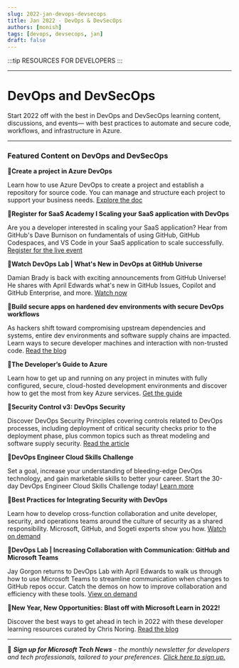 ```yaml
---
slug: 2022-jan-devops-devsecops
title: Jan 2022 - DevOps & DevSecOps
authors: [monish]
tags: [devops, devsecops, jan]
draft: false
---
```


:::tip RESOURCES FOR DEVELOPERS
:::

---
# DevOps and DevSecOps

 

Start 2022 off with the best in DevOps and DevSecOps learning content, discussions, and events— with best practices to automate and secure code, workflows, and infrastructure in Azure. 

 

--- 

### Featured Content on DevOps and DevSecOps

 

:scroll:**Create a project in Azure DevOps** 

 

Learn how to use Azure DevOps to create a project and establish a repository for source code. You can manage and structure each project to support your business needs. [Explore the doc](https://docs.microsoft.com/azure/devops/organizations/projects/create-project?view=azure-devops&tabs=preview-page?ocid=AID3044106) 

 

:scroll:**Register for SaaS Academy I Scaling your SaaS application with DevOps** 

 

Are you a developer interested in scaling your SaaS application? Hear from GitHub's Dave Burnison on fundamentals of using GitHub, GitHub Codespaces, and VS Code in your SaaS application to scale successfully. [Register for the live event](https://www.meetup.com/Microsoft-Reactor-London/events/280894227/?ocid=AID3044106) 

 

:cinema:**Watch DevOps Lab | What's New in DevOps at GitHub Universe** 

 

Damian Brady is back with exciting announcements from GitHub Universe! He shares with April Edwards what's new in GitHub Issues, Copilot and GitHub Enterprise, and more. [Watch now](https://docs.microsoft.com/shows/devops-lab/whats-new-in-devops-at-github-universe?ocid=AID3044106) 

 

:scroll:**Build secure apps on hardened dev environments with secure DevOps workflows** 

 

As hackers shift toward compromising upstream dependencies and systems, entire dev environments and software supply chains are impacted. Learn ways to secure developer machines and interaction with non-trusted code. [Read the blog](https://techcommunity.microsoft.com/t5/azure-developer-community-blog/build-secure-apps-on-hardened-dev-environments-with-secure/ba-p/2893917?ocid=AID3044106) 

 

:scroll:**The Developer’s Guide to Azure** 

 

Learn how to get up and running on any project in minutes with fully configured, secure, cloud-hosted development environments and discover how to get the most from key Azure services. [Get the guide](https://azure.microsoft.com/campaigns/developer-guide/?ocid=AID3044106) 

 

:scroll:**Security Control v3: DevOps Security** 

 

Discover DevOps Security Principles covering controls related to DevOps processes, including deployment of critical security checks prior to the deployment phase, plus common topics such as threat modeling and software supply security. [Read the article](https://docs.microsoft.com/security/benchmark/azure/security-controls-v3-devops-security?ocid=AID3044106) 

 

:scroll:**DevOps Engineer Cloud Skills Challenge** 

 

Set a goal, increase your understanding of bleeding-edge DevOps technology, and gain marketable skills to better your career. Start the 30-day DevOps Engineer Cloud Skills Challenge today! [Learn more](https://docs.microsoft.com/learn/challenges?id=8351edfe-a67a-46d4-81cd-6439844b72ac?ocid=AID3044106) 

 

:cinema:**Best Practices for Integrating Security with DevOps** 

 

Learn how to develop cross-function collaboration and unite developer, security, and operations teams around the culture of security as a shared responsibility. Microsoft, GitHub, and Sogeti experts show you how. [Watch on demand](https://info.microsoft.com/ww-ondemand-best-practices-for-integrating-security-with-devops.html?ocid=AID3044106) 

 

:cinema:**DevOps Lab | Increasing Collaboration with Communication: GitHub and Microsoft Teams** 

 

Jay Gorgon returns to DevOps Lab with April Edwards to walk us through how to use Microsoft Teams to streamline communication when changes to GitHub repos occur. Catch the demos on how to improve collaboration and efficiency with these tools. [View on demand](https://docs.microsoft.com/shows/devops-lab/devops-lab--increasing-collaboration-with-communication-github-and-microsoft-teams?ocid=AID3044106) 

 

:scroll:**New Year, New Opportunities: Blast off with Microsoft Learn in 2022!** 

 

Discover the best ways to get ahead in tech in 2022 with these developer learning resources curated by Chris Noring. [Read the blog](https://techcommunity.microsoft.com/t5/educator-developer-blog/get-ahead-in-2022-developer-learning-opportunities-from/ba-p/3050795?WT.mc_id=academic-52688-chnoring) 

 

 

___  

 

:bookmark: ***Sign up for Microsoft Tech News** - the monthly newsletter for developers and tech professionals, tailored to your preferences. [Click here to sign up.](https://developer.microsoft.com/Newsletter/?ocid=AID3044106)* 
